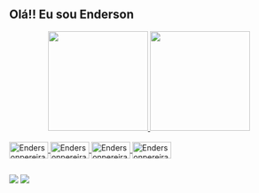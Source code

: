 ## Olá!! Eu sou Enderson

<div align="center">
  <a href="https://github.com/EndersonpereiraBarcelos">
  <img height="180em" src="https://github-readme-stats.vercel.app/api?username=EndersonpereiraBarcelos&show_icons=true&theme=dark&include_all_commits=true&count_private=true"/>
  <img height="180em" src="https://github-readme-stats.vercel.app/api/top-langs/?username=EndersonpereiraBarcelos&layout=compact&langs_count=7&theme=dark"/>
</div>
  
  <div style="display: inline_block"><br>
  <img align="center" alt="EndersonpereiraBarcelos-Html" height="30" width="70" src="https://img.shields.io/badge/HTML5-E34F26?style=for-the-badge&logo=html5&logoColor=white">
  <img align="center" alt="EndersonpereiraBarcelos-Css" height="30" width="70" src="https://img.shields.io/badge/CSS3-1572B6?style=for-the-badge&logo=css3&logoColor=white">
  <img align="center" alt="EndersonpereiraBarcelos-Js" height="30" width="70" src="https://img.shields.io/badge/JavaScript-323330?style=for-the-badge&logo=javascript&logoColor=F7DF1E">
    <img align="center" alt="EndersonpereiraBarcelos-Java" height="30" width="70" src="https://img.shields.io/badge/Java-ED8B00?style=for-the-badge&logo=java&logoColor=white">

</div>
  
  ##
  
  <a href="https://instagram.com/pbenderson" target="_blank"><img src="https://img.shields.io/badge/Instagram-E4405F?style=for-the-badge&logo=instagram&logoColor=white" target="_blank"></a>
   <a href = "souza98120@gmail.com"><img src="https://img.shields.io/badge/Gmail-D14836?style=for-the-badge&logo=gmail&logoColor=white" target="_blank"></a>
